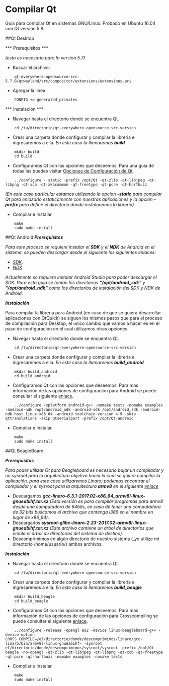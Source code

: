 # Compilar Qt

Guía para compilar Qt en sistemas GNU/Linux. Probado en Ubuntu 16.04 con Qt versión 5.8.

##Qt Desktop

*** Prerequisitos ***

_(esto es necesario para la version 5.7)_

- Buscar el archivo:

```
    qt-everywhere-opensource-src-5.7.0/qtwayland/src/compositor/extensions/extensions.pri
```
- Agregar la linea
```
    CONFIG += generated_privates
```

*** Instalación ***

- Navegar hasta el directorio donde se encuentra Qt.
```
    cd /tu/directorio/qt-everywhere-opensource-src-version
```
- Crear una carpeta donde configurar y compilar la libreria e ingresaremos a ella. _En este caso la llamaremos ***build***_
```
    mkdir build
    cd build
```
- Configuramos Qt con las opciones que deseemos. Para una guia de todas las puedes visitar [Opciones de Configuración de Qt](http://doc.qt.io/qt-5/configure-options.html).
```
    ../configure - static -prefix /opt/Qt -qt-zlib -qt-libjpeg -qt-libpng -qt-xcb -qt-xkbcommon -qt-freetype -qt-pcre -qt-harfbuzz
```

_(En este caso particular estamos utilizando la opcion ***-static*** para compilar Qt para enlazarlo estaticamente con nuestras aplicaciones y la opcion ***-prefix*** para definir el directorio donde instalaremos la libreria)_

- Compilar e Instalar
```
    make 
    sudo make install
```

##Qt Android
***Prerequisitos***

_Para este proceso se requiere instalar el ***SDK*** y el ***NDK*** de Android en el sistema. se pueden descargar desde el siguiente los siguientes enlaces:_

- [_SDK_](https://developer.android.com/studio/index.html).
- [_NDK_](https://developer.android.com/ndk/index.html).

_Actualmente se requiere instalar Android Studio para poder descargar el SDK._
_Para esta guia se toman los directorios ***"/opt/android_sdk"*** y ***"/opt/android_ndk"*** como los directorios de instalación del SDK y NDK de Android._


***Instalación***

Para compilar la libreria para Android (en caso de que se quiera desarrollar aplicaciones con QtQuick) se siguen los mismos pasos que para el proceso de compilación para Desktop, el unico cambio que vamos a hacer es en el paso de configuración en el cual utilizamos otras opciones

- Navegar hasta el directorio donde se encuentra Qt.
```
    cd /tu/directorio/qt-everywhere-opensource-src-version
```
- Crear una carpeta donde configurar y compilar la libreria e ingresaremos a ella. _En este caso la llamaremos ***build_android***_
```
    mkdir build_android
    cd build_android
```

- Configuramos Qt con las opciones que deseemos. Para mas información de las opciones de configuración para Android se puede consultar el siguiente [enlace](http://wiki.qt.io/Android). 

```
    ../configure -xplatform android-g++ -nomake tests -nomake examples -android-ndk /opt/android_ndk -android-sdk /opt/android_sdk -android-ndk-host linux-x86_64 -android-toolchain-version 4.9 -skip qttranslations -skip qtserialport -prefix /opt/Qt-android
```

- Compilar e Instalar

```
    make
    sudo make install
```

##Qt BeagleBoard

***Prerequisitos***

_Para poder utilizar Qt para Beagleboard es necesario bajar un compilador y un sysroot para la arquitectura objetivo hacia la cual se quiere compilar la aplicación. para este caso utilizaremos Linaro; podemos encontrar el compilador y el sysroot para la arquitectura ***armv8*** en el siguiente [enlace](https://releases.linaro.org/components/toolchain/binaries/6.3-2017.02/armv8l-linux-gnueabihf/)_

- Descargamos ***gcc-linaro-6.3.1-2017.02-x86_64_armv8l-linux-gnueabihf.tar.xz*** _(Esta versión es para compilar programas para armv8 desde una computadora de 64bits, en caso de tener una computadora de 32 bits buscamos el archivo que contenga i386 en el nombre en lugar de x86_64)_.
- Descargados ***sysroot-glibc-linaro-2.23-2017.02-armv8l-linux-gnueabihf.tar.xz*** _(Este archivo contiene un árbol de directorios que emula el árbol de directorios del sistema de destino)_.
- Descomprimimos en algún directorio de nuestro sistema (_yo utilize mi directorio /home/usuario/) ambos archivos.

***Instalación***

- Navegar hasta el directorio donde se encuentra Qt.
```
    cd /tu/directorio/qt-everywhere-opensource-src-version
```
- Crear una carpeta donde configurar y compilar la libreria e ingresaremos a ella. _En este caso la llamaremos ***build_beagle***_
```
    mkdir build_beagle
    cd build_beagle
```

- Configuramos Qt con las opciones que deseemos. Para mas información de las opciones de configuración para Crosscompiling se puede consultar el siguiente [enlace](http://doc.qt.io/qt-5/embedded-linux.html#configuring-a-specific-device). 

```
    ../configure -release -opengl es2 -device linux-beagleboard-g++ -device-option CROSS_COMPILE=/el/directorio/donde/descomprimimos/linaro/gcc-linaro/bin/armv8l-linux-gnueabihf- -sysroot el/directorio/donde/descomprimimos/sysroot/sysroot -prefix /opt/Qt-beagle -no-opengl -qt-zlib -qt-libjpeg -qt-libpng -qt-xcb -qt-freetype -qt-pcre -qt-harfbuzz -nomake examples -nomake tests
```

- Compilar e Instalar

```
    make
    sudo make install
```

